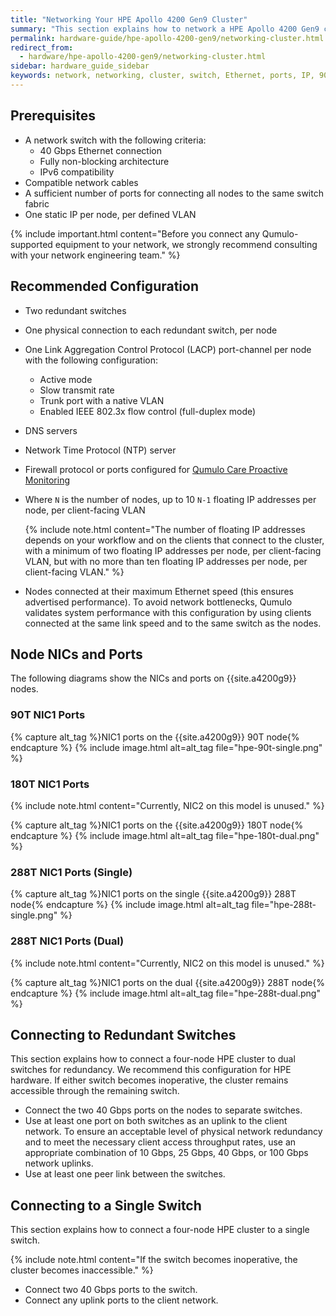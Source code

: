 ```yaml
---
title: "Networking Your HPE Apollo 4200 Gen9 Cluster"
summary: "This section explains how to network a HPE Apollo 4200 Gen9 cluster."
permalink: hardware-guide/hpe-apollo-4200-gen9/networking-cluster.html
redirect_from:
  - hardware/hpe-apollo-4200-gen9/networking-cluster.html
sidebar: hardware_guide_sidebar
keywords: network, networking, cluster, switch, Ethernet, ports, IP, 90T, 180T, 288T
---
```


## Prerequisites

* A network switch with the following criteria:
  * 40 Gbps Ethernet connection
  * Fully non-blocking architecture
  * IPv6 compatibility
* Compatible network cables
* A sufficient number of ports for connecting all nodes to the same switch fabric
* One static IP per node, per defined VLAN

{% include important.html content="Before you connect any Qumulo-supported equipment to your network, we strongly recommend consulting with your network engineering team." %}

## Recommended Configuration

* Two redundant switches
* One physical connection to each redundant switch, per node
* One Link Aggregation Control Protocol (LACP) port-channel per node with the following configuration:
  * Active mode
  * Slow transmit rate
  * Trunk port with a native VLAN
  * Enabled IEEE 802.3x flow control (full-duplex mode)
* DNS servers
* Network Time Protocol (NTP) server
* Firewall protocol or ports configured for [Qumulo Care Proactive Monitoring](https://care.qumulo.com/hc/en-us/articles/115007283828-Qumulo-Care-Proactive-Monitoring)
* Where `N` is the number of nodes, up to 10 `N-1` floating IP addresses per node, per client-facing VLAN

  {% include note.html content="The number of floating IP addresses depends on your workflow and on the clients that connect to the cluster, with a minimum of two floating IP addresses per node, per client-facing VLAN, but with no more than ten floating IP addresses per node, per client-facing VLAN." %}

* Nodes connected at their maximum Ethernet speed (this ensures advertised performance). To avoid network bottlenecks, Qumulo validates system performance with this configuration by using clients connected at the same link speed and to the same switch as the nodes.

## Node NICs and Ports
The following diagrams show the NICs and ports on {{site.a4200g9}} nodes.

### 90T NIC1 Ports

{% capture alt_tag %}NIC1 ports on the {{site.a4200g9}} 90T node{% endcapture %}
{% include image.html alt=alt_tag file="hpe-90t-single.png" %}

### 180T NIC1 Ports

{% include note.html content="Currently, NIC2 on this model is unused." %}

{% capture alt_tag %}NIC1 ports on the {{site.a4200g9}} 180T node{% endcapture %}
{% include image.html alt=alt_tag file="hpe-180t-dual.png" %}

### 288T NIC1 Ports (Single)

{% capture alt_tag %}NIC1 ports on the single {{site.a4200g9}} 288T node{% endcapture %}
{% include image.html alt=alt_tag file="hpe-288t-single.png" %}

### 288T NIC1 Ports (Dual)

{% include note.html content="Currently, NIC2 on this model is unused." %}

{% capture alt_tag %}NIC1 ports on the dual {{site.a4200g9}} 288T node{% endcapture %}
{% include image.html alt=alt_tag file="hpe-288t-dual.png" %}

## Connecting to Redundant Switches

This section explains how to connect a four-node HPE cluster to dual switches for redundancy. We recommend this configuration for HPE hardware. If either switch becomes inoperative, the cluster remains accessible through the remaining switch.

* Connect the two 40 Gbps ports on the nodes to separate switches.
* Use at least one port on both switches as an uplink to the client network. To ensure an acceptable level of physical network redundancy and to meet the necessary client access throughput rates, use an appropriate combination of 10 Gbps, 25 Gbps, 40 Gbps, or 100 Gbps network uplinks.
* Use at least one peer link between the switches.

## Connecting to a Single Switch

This section explains how to connect a four-node HPE cluster to a single switch.

{% include note.html content="If the switch becomes inoperative, the cluster becomes inaccessible." %}

* Connect two 40 Gbps ports to the switch.
* Connect any uplink ports to the client network.
